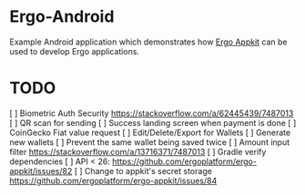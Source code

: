 # Ergo-Android

Example Android application which demonstrates how [Ergo
Appkit](https://github.com/aslesarenko/ergo-appkit) can be used to develop Ergo applications.


# TODO
[ ] Biometric Auth Security https://stackoverflow.com/a/62445439/7487013
[ ] QR scan for sending
[ ] Success landing screen when payment is done
[ ] CoinGecko Fiat value request
[ ] Edit/Delete/Export for Wallets
[ ] Generate new wallets
[ ] Prevent the same wallet being saved twice
[ ] Amount input filter https://stackoverflow.com/a/13716371/7487013
[ ] Gradle verify dependencies
[ ] API < 26: https://github.com/ergoplatform/ergo-appkit/issues/82
[ ] Change to appkit's secret storage https://github.com/ergoplatform/ergo-appkit/issues/84
